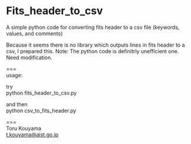 # Fits_header_to_csv
A simple python code for converting fits header to a csv file (keywords, values, and comments)

Because it seems there is no library which outputs lines in fits header to a csv, I prepared this.
Note: The python code is definitrly unefficient one. Need modification.

===  
usage:  


try  
python fits_header_to_csv.py  

and then  
python csv_to_fits_header.py  

===  
Toru Kouyama  
t.kouyama@aist.go.jp

